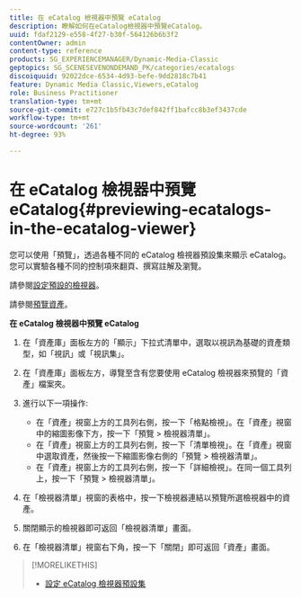 ```yaml
---
title: 在 eCatalog 檢視器中預覽 eCatalog
description: 瞭解如何在eCatalog檢視器中預覽eCatalog。
uuid: fdaf2129-e558-4f27-b30f-564126b6b3f2
contentOwner: admin
content-type: reference
products: SG_EXPERIENCEMANAGER/Dynamic-Media-Classic
geptopics: SG_SCENESEVENONDEMAND_PK/categories/ecatalogs
discoiquuid: 92022dce-6534-4d93-befe-9dd2818c7b41
feature: Dynamic Media Classic,Viewers,eCatalog
role: Business Practitioner
translation-type: tm+mt
source-git-commit: e727c1b5fb43c7def842ff1bafcc8b3ef3437cde
workflow-type: tm+mt
source-wordcount: '261'
ht-degree: 93%

---
```



# 在 eCatalog 檢視器中預覽 eCatalog{#previewing-ecatalogs-in-the-ecatalog-viewer}

您可以使用「預覽」，透過各種不同的 eCatalog 檢視器預設集來顯示 eCatalog。您可以實驗各種不同的控制項來翻頁、撰寫註解及瀏覽。

請參閱[設定預設的檢視器](application-setup.md#configuring_default_viewers)。

請參閱[預覽資產](previewing-asset.md#previewing_an_asset)。

**在 eCatalog 檢視器中預覽 eCatalog**

1. 在「資產庫」面板左方的「顯示」下拉式清單中，選取以視訊為基礎的資產類型，如「視訊」或「視訊集」。
1. 在「資產庫」面板左方，導覽至含有您要使用 eCatalog 檢視器來預覽的「資產」檔案夾。
1. 進行以下一項操作:

   * 在「資產」視窗上方的工具列右側，按一下「格點檢視」。在「資產」視窗中的縮圖影像下方，按一下「預覽 > 檢視器清單」。
   * 在「資產」視窗上方的工具列右側，按一下「清單檢視」。在「資產」視窗中選取資產，然後按一下縮圖影像右側的「預覽 > 檢視器清單」。
   * 在「資產」視窗上方的工具列右側，按一下「詳細檢視」。在同一個工具列上，按一下「預覽 > 檢視器清單」。

1. 在「檢視器清單」視窗的表格中，按一下檢視器連結以預覽所選檢視器中的資產。
1. 關閉顯示的檢視器即可返回「檢視器清單」畫面。
1. 在「檢視器清單」視窗右下角，按一下「關閉」即可返回「資產」畫面。

>[!MORELIKETHIS]
>
>* [設定 eCatalog 檢視器預設集](setting-ecatalog-viewer-presets.md#setting_up_ecatalog_viewer_presets)

